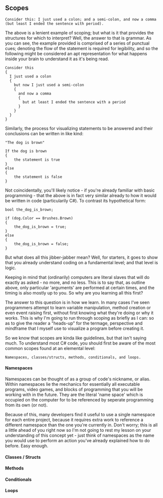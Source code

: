 ## Scopes

``Consider this: I just used a colon; and a semi-colon, and now a comma (but least I ended the sentence with period).``

The above is a lenient example of scoping; but what is it that provides the structures for which to interpret? Well, the answer to that is grammar. 
As you can see, the example provided is comprised of a series of punctual cues; denoting the flow of the statement is required for legibility, 
and so the following might be considered an apt representation for what happens inside your brain to understand it as it's being read.

    Consider this
    {
      I just used a colon
      {
        but now I just used a semi-colon
        {
          and now a comma
          {
            but at least I ended the sentence with a period
          }
        }
      }
    }
    
Similarly, the process for visualizing statements to be answered and their conclusions can be written in like kind:

    "The dog is brown"
    
    If the dog is brown
    {
        the statement is true  
    }
    else
    {
        the statement is false
    }
    
Not coincidentally, you'll likely notice - if you're already familiar with basic programming - that the above is in fact very similar already to how it would be written in code (particularily C#). To contrast its hypothetical form:

    bool the_dog_is_brown;
    
    if (dog.Color == Brushes.Brown)
    {
        the_dog_is_brown = true;
    }
    else
    {
        the_dog_is_brown = false;
    }

But what does all this jibber-jabber mean? Well, for starters, it goes to show that you already understand coding on a fundamental level; and that level is logic.

Keeping in mind that (ordinarily) computers are literal slaves that will do exactly as asked - no more, and no less. This is to say that, as outline above, only particular 'arguments' are performed at certain times, and the timing is also mostly up to you. So why are you learning all this first?

The answer to this question is in how we learn. In many cases I've seen programmers attempt to learn variable manipulation, method creation or even event raising first, without first knowing what they're doing or why it works. This is why I'm going to run through scoping as briefly as I can: so as to give the reader a "heads-up" for the termage, perspective and mindframe that I myself use to visualize a program before creating it.

So we know that scopes are kinda like guidelines, but that isn't saying much. To understand most C# code, you should first be aware of the most common scopes found at an elemental level:

    Namespaces, classes/structs, methods, conditionals, and loops.
    
#### Namespaces

Namespaces can be thought of as a group of code's nickname, or alias. Within namespaces lie the mechanics for essentially all executable programs, video games, and blocks of programming that you will be working with in the future. They are the literal 'name space' which is occupied on the computer for to be referenced by seperate programming from its own (or not).

Because of this, many developers find it useful to use a single namespace for each entire project, because it requires extra work to reference a different namespace than the one you're currently in. Don't worry; this is all a little ahead of you right now so I'm not going to rest my lesson on your understanding of this concept yet - just think of namespaces as the name you would use to perform an action you've already explained how to do before. Easy enough.

#### Classes / Structs

#### Methods

#### Conditionals

#### Loops
